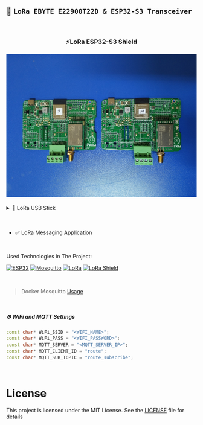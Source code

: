 ## 📶 `LoRa EBYTE E22900T22D & ESP32-S3 Transceiver`

<br>

<div align="center">
<h3>⚡LoRa ESP32-S3 Shield </h3>
<img src="./images/LoRa.jpg" alt="lora">
</div>

<br>

<details>
<summary> 🔶 LoRa USB Stick </summary>
<img src="./images/stick.jpg" alt="stick">
</details>

<br>
<br>

- ✅ LoRa Messaging Application

<br>

Used Technologies in The Project:

[![ESP32](https://img.shields.io/badge/ESP32%20s3-C70D2C?style=for-the-badge&logo=esphome&color=0F0F11)](./datasheet/esp32-s3-wroom-1_wroom-1u_datasheet_en.pdf)
[![Mosquitto](https://img.shields.io/badge/Mosquitto-000?style=for-the-badge&logo=eclipsemosquitto&logoColor=white&color=3C5280)](https://mosquitto.org/)
[![LoRa](https://img.shields.io/badge/LoRa-C70D2C?style=for-the-badge&logo=wikiquote&color=380953)](./datasheet/E22-900T22D_UserManual_EN_v1.3.pdf)
[![LoRa Shield](https://img.shields.io/badge/LoRa%20Shield-C70D2C?style=for-the-badge&&color=DA0E29)](https://fixaj.com/s3/)

<br>

> Docker Mosquitto [Usage](https://github.com/furkankayam/mqtt-broker-allow-anonymous)

<br>

##### ⚙️ WiFi and MQTT Settings

```ino
const char* WiFi_SSID = "<WIFI_NAME>";
const char* WiFi_PASS = "<WIFI_PASSWORD>";
const char* MQTT_SERVER = "<MQTT_SERVER_IP>";
const char* MQTT_CLIENT_ID = "route";
const char* MQTT_SUB_TOPIC = "route_subscribe";
```

<br>

# License

This project is licensed under the MIT License. See the [LICENSE](LICENSE) file for details
